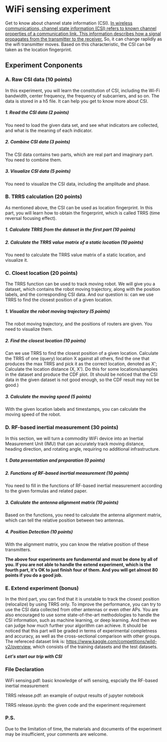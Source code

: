 # WiFi sensing experiment
Get to know about channel state information (CSI). [In wireless communications, channel state information (CSI) refers to known channel properties of a communication link. This information describes how a signal propagates from the transmitter to the receiver.](https://en.wikipedia.org/wiki/Channel_state_information) So, it can change raplidly as the wifi transmitter moves. Based on this characteristic, the CSI can be taken as the location fingerprint.

## Experiment Conponents
### A. Raw CSI data (10 points)
In this experiment, you will learn the constitution of CSI, including the Wi-Fi bandwidth, center frequency, the frequency of subcarriers, and so on. The data is stored in a h5 file. It can help you get to know more about CSI.
##### 1. Read the CSI data (2 points)
You need to load the given data set, and see what indicators are collected, and what is the meaning of each indicator.
##### 2. Combine CSI data (3 points)
The CSI data contains two parts, which are real part and imaginary part. You need to combine them.
##### 3. Visualize CSI data (5 points)
You need to visualize the CSI data, including the amplitude and phase.

### B. TRRS calculation (20 points)
As mentioned above, the CSI can be used as location fingerprint. In this part, you will learn how to obtain the fingerprint, which is called TRRS (time reversal focusing effect).
##### 1. Calculate TRRS from the dataset in the first part (10 points)
##### 2. Calculate the TRRS value matrix of a static location (10 points)
You need to calculate the TRRS value matrix of a static location, and visualize it.

### C. Cloest location (20 points)
The TRRS function can be used to track moving robot. We will give you a dataset, which contains the robot moving trajectory, along with the position labels, and the corresponding CSI data. And our question is: can we use TRRS to find the closest position of a given location.
##### 1. Visualize the robot moving trajectory (5 points)
The robot moving trajectory, and the positions of routers are given. You need to visualize them.
##### 2. Find the closest location (10 points)
Can we use TRRS to find the closest position of a given location. Calculate the TRRS of one (query) location X against all others, find the one that produces the max TRRS and pick it as the correct location, denoted as X'; Calculate the location distance (X, X'). Do this for some locations/samples in the dataset and produce the CDF plot. (It should be noticed that the CSI data in the given dataset is not good enough, so the CDF result may not be good.)
##### 3. Calculate the moving speed (5 points)
With the given location labels and timestamps, you can calculate the moving speed of the robot.

### D. RF-based inertial measurement (30 points)
In this section, we will turn a commodity WiFi device into an Inertial Measurement Unit (IMU) that can accurately track moving distance, heading direction, and rotating angle, requiring no additional infrastructure.
##### 1. Data presentation and preparation (0 points)
##### 2. Functions of RF-based inertial measurement (10 points)
You need to fill in the functions of RF-based inertial measurement according to the given formulas and related paper.
##### 3. Calculate the antenna alignment matrix (10 points)
Based on the functions, you need to calculate the antenna alignment matrix, which can tell the relative position between two antennas.
##### 4. Position Detection (10 points)
With the alignment matrix, you can know the relative position of these transmitters.

**The above four experiments are fundamental and must be done by all of you. If you are not able to handle the extend experiment, which is the fourth part, it's OK to just finish four of them. And you will get almost 80 points if you do a good job.**

### E. Extend experiment (bonus)
In the third part, you can find that it is unstable to track the closest position (relocalize) by using TRRS only. To improve the performance, you can try to use the CSI data collected from other antennas or even other APs. You are also encouraged to use some state-of-the-art methodologies to handle the CSI information, such as machine learning, or deep learning. And then we can judge how much further your algorithm can achieve. It should be noticed that this part will be graded in terms of experimental completness and accuracy, as well as the cross-sectional comparison with other groups.
The refereced dataset link is: https://www.kaggle.com/competitions/wild-v2/overview, which consists of the training datasets and the test datasets.

***Let's start our trip with CSI***

### File Declaration

WiFi sensing.pdf: basic knowledge of wifi sensing, espcially the RF-based inertial measurement

TRRS release.pdf: an example of output results of jupyter notebook

TRRS release.ipynb: the given code and the experiment requirement

### P.S.

Due to the limitation of time, the materials and documents of the experiment may be insufficient, your comments are welcome.